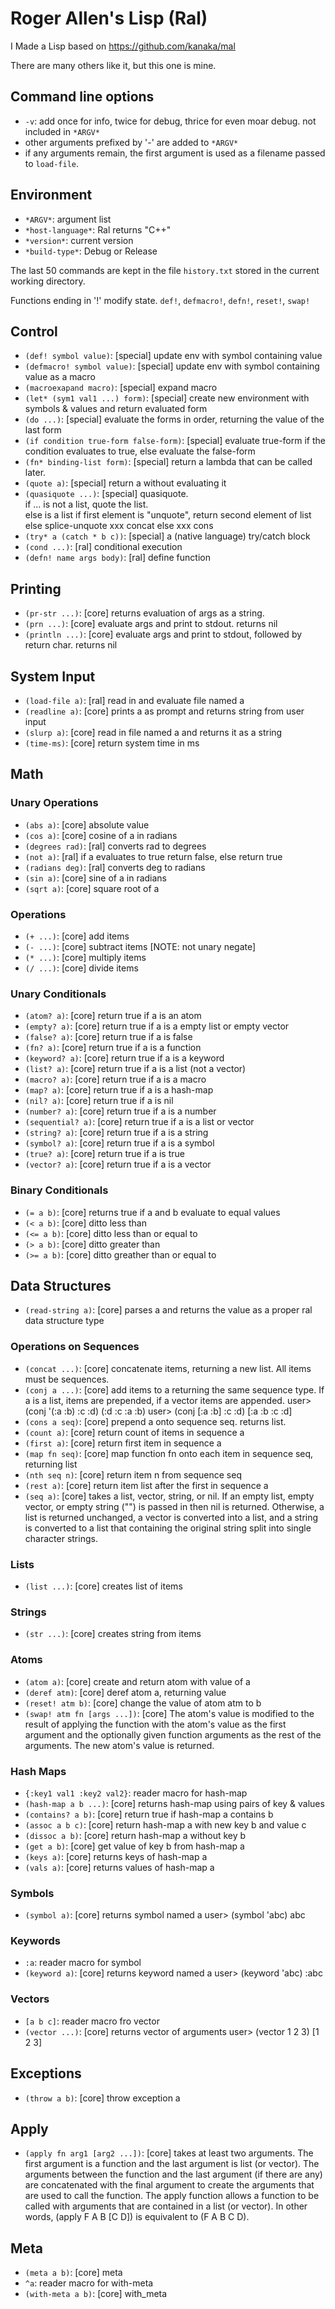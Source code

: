 # Roger Allen's Lisp (Ral)

I Made a Lisp based on https://github.com/kanaka/mal

There are many others like it, but this one is mine.

## Command line options
* `-v`: add once for info, twice for debug, thrice for even moar debug.  not included in `*ARGV*`
* other arguments prefixed by '-' are added to `*ARGV*`
* if any arguments remain, the first argument is used as a filename passed to `load-file`.  

## Environment
* `*ARGV*`: argument list
* `*host-language*`: Ral returns "C++"
* `*version*`: current version
* `*build-type*`: Debug or Release

The last 50 commands are kept in the  file `history.txt` stored in the current working directory.

Functions ending in '!' modify state.  `def!`, `defmacro!`, `defn!`, `reset!`, `swap!`

## Control
* `(def! symbol value)`: [special] update env with symbol containing value
* `(defmacro! symbol value)`: [special] update env with symbol containing value as a macro
* `(macroexapand macro)`: [special] expand macro
* `(let* (sym1 val1 ...) form)`: [special] create new environment with symbols & values and return evaluated form
* `(do ...)`: [special] evaluate the forms in order, returning the value of the last form
* `(if condition true-form false-form)`: [special] evaluate true-form if the condition evaluates to true, else evaluate the false-form
* `(fn* binding-list form)`: [special] return a lambda that can be called later.
* `(quote a)`: [special] return a without evaluating it
* `(quasiquote ...)`: [special] quasiquote.  
  if ... is not a list, 
     quote the list.  
  else is a list
    if first element is "unquote", 
      return second element of list
    else splice-unquote
      xxx concat
    else 
      xxx cons
* `(try* a (catch * b c))`: [special] a (native language) try/catch block
* `(cond ...)`: [ral] conditional execution
* `(defn! name args body)`: [ral] define function

## Printing
* `(pr-str ...)`: [core] returns evaluation of args as a string.  
* `(prn ...)`: [core] evaluate args and print to stdout.  returns nil
* `(println ...)`: [core] evaluate args and print to stdout, followed by return char.  returns nil

## System Input
* `(load-file a)`: [ral] read in and evaluate file named a
* `(readline a)`: [core] prints a as prompt and returns string from user input
* `(slurp a)`: [core] read in file named a and returns it as a string
* `(time-ms)`: [core] return system time in ms

## Math

### Unary Operations
* `(abs a)`: [core] absolute value
* `(cos a)`: [core] cosine of a in radians
* `(degrees rad)`: [ral] converts rad to degrees
* `(not a)`: [ral] if a evaluates to true return false, else return true
* `(radians deg)`: [ral] converts deg to radians
* `(sin a)`: [core] sine of a in radians
* `(sqrt a)`: [core] square root of a

### Operations
* `(+ ...)`: [core] add items
* `(- ...)`: [core] subtract items [NOTE: not unary negate]
* `(* ...)`: [core] multiply items
* `(/ ...)`: [core] divide items

### Unary Conditionals
* `(atom? a)`: [core] return true if a is an atom
* `(empty? a)`: [core] return true if a is a empty list or empty vector
* `(false? a)`: [core] return true if a is false
* `(fn? a)`: [core] return true if a is a function
* `(keyword? a)`: [core] return true if a is a keyword
* `(list? a)`: [core] return true if a is a list (not a vector)
* `(macro? a)`: [core] return true if a is a macro
* `(map? a)`: [core] return true if a is a hash-map
* `(nil? a)`: [core] return true if a is nil
* `(number? a)`: [core] return true if a is a number
* `(sequential? a)`: [core] return true if a is a list or vector
* `(string? a)`: [core] return true if a is a string
* `(symbol? a)`: [core] return true if a is a symbol
* `(true? a)`: [core] return true if a is true
* `(vector? a)`: [core] return true if a is a vector

### Binary Conditionals
* `(= a b)`: [core] returns true if a and b evaluate to equal values
* `(< a b)`: [core] ditto less than
* `(<= a b)`: [core] ditto less than or equal to
* `(> a b)`: [core] ditto greater than
* `(>= a b)`: [core] ditto greather than or equal to

## Data Structures

* `(read-string a)`: [core] parses a and returns the value as a proper ral data structure type

### Operations on Sequences
* `(concat ...)`: [core] concatenate items, returning a new list.  All items must be sequences.
* `(conj a ...)`: [core] add items to a returning the same sequence type.  If a is a list, items are prepended, if a vector items are appended.
  user> (conj '(:a :b) :c :d)
  (:d :c :a :b)
  user> (conj [:a :b] :c :d)
  [:a :b :c :d]
* `(cons a seq)`: [core] prepend a onto sequence seq.  returns list.
* `(count a)`: [core] return count of items in sequence a
* `(first a)`: [core] return first item in sequence a
* `(map fn seq)`: [core] map function fn onto each item in sequence seq, returning list
* `(nth seq n)`: [core] return item n from sequence seq
* `(rest a)`: [core] return item list after the first in sequence a 
* `(seq a)`: [core] takes a list, vector, string, or nil. If an empty list, empty vector, or empty string ("") is passed in then nil is returned. Otherwise, a list is returned unchanged, a vector is converted into a list, and a string is converted to a list that containing the original string split into single character strings.

### Lists
* `(list ...)`: [core] creates list of items

### Strings 
* `(str ...)`: [core] creates string from items

### Atoms
* `(atom a)`: [core] create and return atom with value of a
* `(deref atm)`: [core] deref atom a, returning value
* `(reset! atm b)`: [core] change the value of atom atm to b
* `(swap! atm fn [args ...])`: [core] The atom's value is modified to the result of applying the function with the atom's value as the first argument and the optionally given function arguments as the rest of the arguments. The new atom's value is returned.

### Hash Maps
* `{:key1 val1 :key2 val2}`: reader macro for hash-map
* `(hash-map a b ...)`: [core] returns hash-map using pairs of key & values
* `(contains? a b)`: [core] return true if hash-map a contains b
* `(assoc a b c)`: [core] return hash-map a with new key b and value c
* `(dissoc a b)`: [core] return hash-map a without key b
* `(get a b)`: [core] get value of key b from hash-map a
* `(keys a)`: [core] returns keys of hash-map a
* `(vals a)`: [core] returns values of hash-map a

### Symbols
* `(symbol a)`: [core] returns symbol named a
  user> (symbol 'abc)
  abc

### Keywords
* `:a`: reader macro for symbol
* `(keyword a)`: [core] returns keyword named a
  user> (keyword 'abc)
  :abc

### Vectors
* `[a b c]`: reader macro fro vector
* `(vector ...)`: [core] returns vector of arguments
  user> (vector 1 2 3)
  [1 2 3]

## Exceptions
* `(throw a b)`: [core] throw exception a

## Apply
* `(apply fn arg1 [arg2 ...])`: [core] takes at least two arguments. The first argument is a function and the last argument is list (or vector). The arguments between the function and the last argument (if there are any) are concatenated with the final argument to create the arguments that are used to call the function. The apply function allows a function to be called with arguments that are contained in a list (or vector). In other words, (apply F A B [C D]) is equivalent to (F A B C D).

## Meta
* `(meta a b)`: [core] meta
* `^a`: reader macro for with-meta
* `(with-meta a b)`: [core] with_meta
